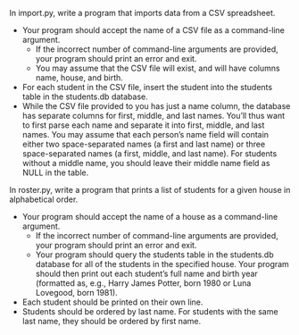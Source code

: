 In import.py, write a program that imports data from a CSV spreadsheet.

- Your program should accept the name of a CSV file as a command-line argument.
  - If the incorrect number of command-line arguments are provided, your program should print an error and exit.
  - You may assume that the CSV file will exist, and will have columns name, house, and birth.
- For each student in the CSV file, insert the student into the students table in the students.db database.
- While the CSV file provided to you has just a name column, the database has separate columns for first, middle, and last names. You’ll thus want to first parse each name and separate it into first, middle, and last names. You may assume that each person’s name field will contain either two space-separated names (a first and last name) or three space-separated names (a first, middle, and last name). For students without a middle name, you should leave their middle name field as NULL in the table.

In roster.py, write a program that prints a list of students for a given house in alphabetical order.

- Your program should accept the name of a house as a command-line argument.
  - If the incorrect number of command-line arguments are provided, your program should print an error and exit.
  - Your program should query the students table in the students.db database for all of the students in the specified house.
Your program should then print out each student’s full name and birth year (formatted as, e.g., Harry James Potter, born 1980 or Luna Lovegood, born 1981).
- Each student should be printed on their own line.
- Students should be ordered by last name. For students with the same last name, they should be ordered by first name.
